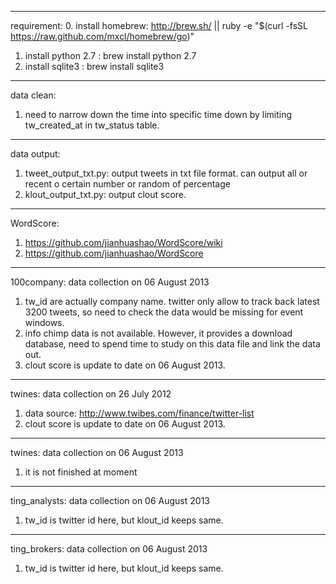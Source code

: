 *************
requirement: 
0. install homebrew: http://brew.sh/  || ruby -e "$(curl -fsSL https://raw.github.com/mxcl/homebrew/go)"
1. install python 2.7 : brew install python 2.7
2. install sqlite3 : brew install sqlite3 


*************
data clean:
1. need to narrow down the time into specific time down by limiting tw_created_at in tw_status table. 


**************
data output:
1. tweet_output_txt.py: output tweets in txt file format. can output all or recent o certain number or random of percentage 
2. klout_output_txt.py: output clout score. 


***************
WordScore:
1. https://github.com/jianhuashao/WordScore/wiki
2. https://github.com/jianhuashao/WordScore


*************
100company: data collection on 06 August 2013
1. tw_id are actually company name. twitter only allow to track back latest 3200 tweets, so need to check the data would be missing for event windows. 
2. info chimp data is not available. However, it provides a download database, need to spend time to study on this data file and link the data out. 
3. clout score is update to date on 06 August 2013. 

************
twines: data collection on 26 July 2012
1. data source: http://www.twibes.com/finance/twitter-list
2. clout score is update to date on 06 August 2013. 

************
twines: data collection on 06 August 2013
1. it is not finished at moment

************
ting_analysts: data collection on 06 August 2013
1. tw_id is twitter id here, but klout_id keeps same. 

************
ting_brokers: data collection on 06 August 2013
1. tw_id is twitter id here, but klout_id keeps same. 



